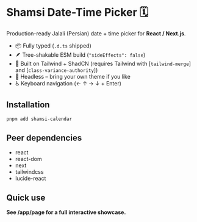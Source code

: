 # Shamsi Date-Time Picker 🗓️

Production-ready Jalali (Persian) date + time picker for **React / Next.js**.

- 📦 Fully typed (`.d.ts` shipped)
- 🪶 Tree-shakable ESM build (`"sideEffects": false`)
- 🎨 Built on Tailwind + ShadCN (requires Tailwind with [`tailwind-merge`] and [`class-variance-authority`])
- 🧩 Headless – bring your own theme if you like
- ♿ Keyboard navigation (← ↑ → ↓ + Enter)

## Installation

```bash
pnpm add shamsi-calendar
```

## Peer dependencies
- react
- react-dom
- next
- tailwindcss
- lucide-react

## Quick use

**See /app/page for a full interactive showcase.**

